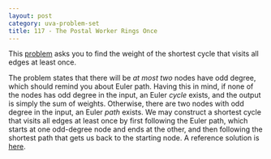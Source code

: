 ```yaml
---
layout: post
category: uva-problem-set
title: 117 - The Postal Worker Rings Once
---
```


This
[problem](http://uva.onlinejudge.org/index.php?option=com_onlinejudge&Itemid=8&category=3&page=show_problem&problem=53)
asks you to find the weight of the shortest cycle that visits all edges at least once.

The problem states that there will be *at most two* nodes have odd degree,
which should remind you about Euler path.
Having this in mind,
if none of the nodes has odd degree in the input,
an Euler *cycle* exists,
and the output is simply the sum of weights.
Otherwise, there are two nodes with odd degree in the input,
an Euler *path* exists.
We may construct a shortest cycle that visits all edges at least once by first following the Euler path,
which starts at one odd-degree node and ends at the other,
and then following the shortest path that gets us back to the starting node.
A reference solution is
[here](https://github.com/clchiou/uva-problem-set/blob/master/solved/117/117.cc).
